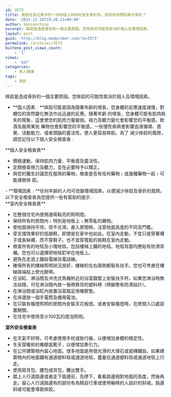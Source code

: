 ```yaml
---
id: 3573
title: 我是在自己家中的一块地毯上绊倒时发生骨折的，我该如何预防再次骨折？
date: '2011-12-24T19:20:13+00:00'
author: bensonchina
excerpt: 摔跤是造成骨折的一個主要原因。您摔跤的可能性取決於個人及環境因素。
layout: post
guid: 'http://blog.medprober.com/?p=3573'
permalink: /archives/3573
bulteno_post_views_count:
    - '1'
views:
    - '847'
categories:
    - 老人健康
tags:
    - 骨折
---
```


摔跤是造成骨折的一個主要原因。您摔跤的可能性取決於個人及環境因素。

- **個人因素﹕**摔跤可能是因為隨著年齡的增長，您身體的反應速度減慢，對體位的突然變化無法作出迅速的反應。隨著年齡 的增長，您身體可能有肌肉耗失的現象，這會使您的肌肉力量變弱。視力及聽力變化會影響您的平衡感。飲酒及服用某些 藥物也會影響您的平衡感。一些慢性疾病會影響血液循環、感覺、活動能力、或者頭腦的靈活性，使人更容易摔跤。為了 減少摔跤的風險，請您記住以下個人安全檢查表﹕

<div>**個人安全檢查表**

- 積極運動，保持肌肉力量、平衡感及靈活性。
- 定期檢查視力及聽力，並在必要時予以矯正。
- 與您的醫生討論您在服用的藥物，檢查是否有任何藥物﹙或幾種藥物一起﹚可能導致摔 跤。

</div>- **環境因素﹕**任何年齡的人均可改變環境因素，以便減少摔跤及骨折的風險。以下安全檢查表為您提供一些有幫助的提示﹕

<div>**室內安全檢查表**

- 在整個住宅內使用通宵點亮的照明燈。
- 保持所有的房間內﹙特別是地板上﹚無零亂的雜物。
- 使地面保持平坦，但不光滑。進入房間時，注意地面高度的不同及門檻。
- 穿支撐效果好的低跟鞋，即使是在家中也如此。在室內走動，不宜只是穿著襪子或長絲襪，而不穿鞋子。也不宜穿寬鬆的拖鞋在室內走動。
- 檢查所有的地毯及小塊地毯，包括樓梯上鋪的地毯。地毯背面均應貼有防滑背襯。您也可以選擇把地毯釘牢在地板上。
- 避免在走道上鋪設電線及電話線。
- 確保所有的樓梯照明狀況良好，樓梯的左右兩側都裝有扶手。您也可考慮在樓梯兩端貼上熒光膠帶。
- 在浴缸、淋浴間及沖洗式馬桶附近的浴室牆壁上安裝扶手杆。如果您淋浴時無法站穩，可在淋浴間內放一張帶靠背的塑料椅（椅腳應有防滑設計）。
- 在淋浴間或浴缸內放置浴室踏足用橡膠墊。
- 在床邊放一個手電筒及備用電池。
- 在只裝有檯燈照明的房間內安裝天花板燈。或者安裝檯燈時，在房間入口處設置開關。
- 在住宅中使用至少100瓦的燈泡照明。

**室外安全檢查表**

- 在天氣不好時，可考慮使用手杖或助行器，以便增加身體的穩定性。
- 冬天穿暖和的橡膠底靴子，以便增加牽引力。
- 在公共建築物內留心地面。很多地面是用很光滑的大理石或瓷磚鋪設。如果建築物內的地面鋪有通道塑料毯或通道地毯，盡量在通道塑料毯或通道地毯上行走。
- 使用肩背包、腰包或背包，騰出雙手。
- 踏上人行道路邊或者走下路邊前，先停下，看看路邊相對地面的高度，然後再走。留心人行道路邊有的部份有為騎自行車或使用輪椅的人設計的斜坡。路邊斜坡可能會導致摔跤。

</div>
